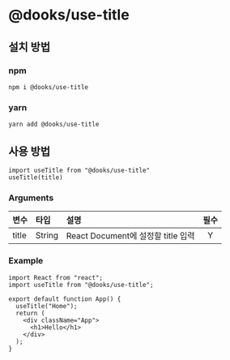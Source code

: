 # @dooks/use-title

## 설치 방법
### npm
```
npm i @dooks/use-title
```
### yarn
```
yarn add @dooks/use-title
``` 

## 사용 방법
``` node
import useTitle from "@dooks/use-title"
useTitle(title)
```
### Arguments
| 변수 | 타입 | 설명 | 필수 |
|:---|:---|:---|:---:|
| title | String | React Document에 설정할 title 입력 | Y |

### Example
```node
import React from "react";
import useTitle from "@dooks/use-title";

export default function App() {
  useTitle("Home");
  return (
    <div className="App">
      <h1>Hello</h1>
    </div>
  );
}
```
